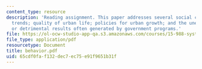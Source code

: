 ```yaml
---
content_type: resource
description: 'Reading assignment. This paper addresses several social concerns: population
  trends; quality of urban life; policies for urban growth; and the unexpected, ineffective,
  or detrimental results often generated by government programs.'
file: https://ol-ocw-studio-app-qa.s3.amazonaws.com/courses/15-988-system-dynamics-self-study-fall-1998-spring-1999/65cdf0faf132dec7ec75e91f9651b31f_behavior.pdf
file_type: application/pdf
resourcetype: Document
title: behavior.pdf
uid: 65cdf0fa-f132-dec7-ec75-e91f9651b31f
---
```

